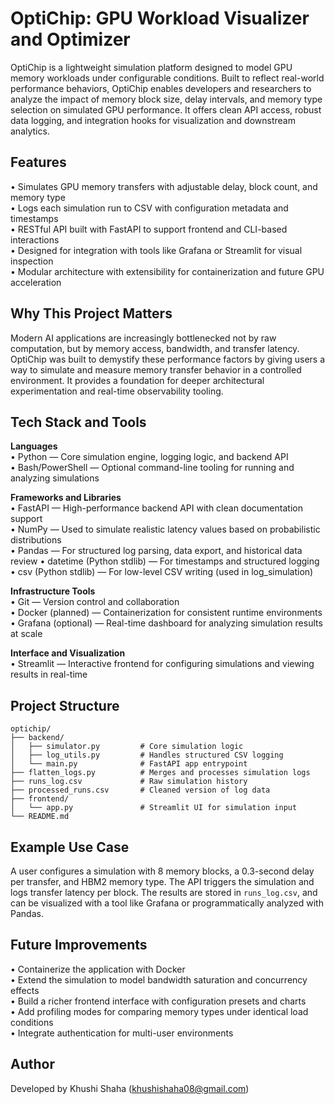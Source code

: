 # OptiChip: GPU Workload Visualizer and Optimizer

OptiChip is a lightweight simulation platform designed to model GPU memory workloads under configurable conditions. Built to reflect real-world performance behaviors, OptiChip enables developers and researchers to analyze the impact of memory block size, delay intervals, and memory type selection on simulated GPU performance. It offers clean API access, robust data logging, and integration hooks for visualization and downstream analytics.

## Features

• Simulates GPU memory transfers with adjustable delay, block count, and memory type  
• Logs each simulation run to CSV with configuration metadata and timestamps  
• RESTful API built with FastAPI to support frontend and CLI-based interactions  
• Designed for integration with tools like Grafana or Streamlit for visual inspection  
• Modular architecture with extensibility for containerization and future GPU acceleration  

## Why This Project Matters

Modern AI applications are increasingly bottlenecked not by raw computation, but by memory access, bandwidth, and transfer latency. OptiChip was built to demystify these performance factors by giving users a way to simulate and measure memory transfer behavior in a controlled environment. It provides a foundation for deeper architectural experimentation and real-time observability tooling.

## Tech Stack and Tools

**Languages**  
• Python — Core simulation engine, logging logic, and backend API  
• Bash/PowerShell — Optional command-line tooling for running and analyzing simulations  

**Frameworks and Libraries**  
• FastAPI — High-performance backend API with clean documentation support  
• NumPy — Used to simulate realistic latency values based on probabilistic distributions  
• Pandas — For structured log parsing, data export, and historical data review
• datetime (Python stdlib) — For timestamps and structured logging 
• csv (Python stdlib) — For low-level CSV writing (used in log_simulation)

**Infrastructure Tools**  
• Git — Version control and collaboration  
• Docker (planned) — Containerization for consistent runtime environments  
• Grafana (optional) — Real-time dashboard for analyzing simulation results at scale  

**Interface and Visualization**  
• Streamlit — Interactive frontend for configuring simulations and viewing results in real-time 

## Project Structure
```
optichip/
├── backend/
│   ├── simulator.py         # Core simulation logic
│   ├── log_utils.py         # Handles structured CSV logging
│   └── main.py              # FastAPI app entrypoint
├── flatten_logs.py          # Merges and processes simulation logs
├── runs_log.csv             # Raw simulation history
├── processed_runs.csv       # Cleaned version of log data
├── frontend/
│   └── app.py               # Streamlit UI for simulation input
└── README.md
```

## Example Use Case

A user configures a simulation with 8 memory blocks, a 0.3-second delay per transfer, and HBM2 memory type. The API triggers the simulation and logs transfer latency per block. The results are stored in `runs_log.csv`, and can be visualized with a tool like Grafana or programmatically analyzed with Pandas.

## Future Improvements

• Containerize the application with Docker  
• Extend the simulation to model bandwidth saturation and concurrency effects  
• Build a richer frontend interface with configuration presets and charts  
• Add profiling modes for comparing memory types under identical load conditions  
• Integrate authentication for multi-user environments  

## Author

Developed by Khushi Shaha (khushishaha08@gmail.com)
